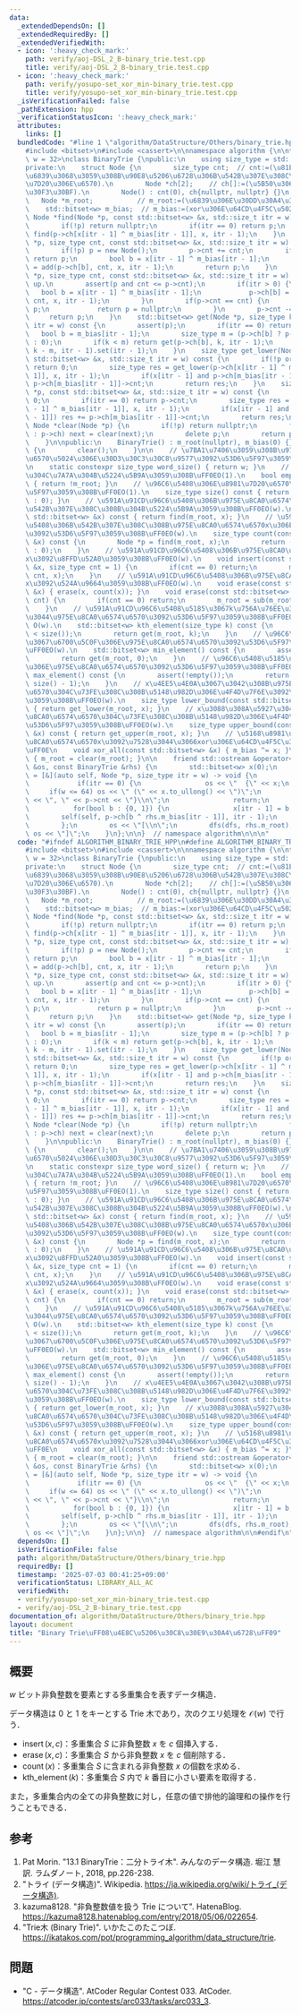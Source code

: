 ```yaml
---
data:
  _extendedDependsOn: []
  _extendedRequiredBy: []
  _extendedVerifiedWith:
  - icon: ':heavy_check_mark:'
    path: verify/aoj-DSL_2_B-binary_trie.test.cpp
    title: verify/aoj-DSL_2_B-binary_trie.test.cpp
  - icon: ':heavy_check_mark:'
    path: verify/yosupo-set_xor_min-binary_trie.test.cpp
    title: verify/yosupo-set_xor_min-binary_trie.test.cpp
  _isVerificationFailed: false
  _pathExtension: hpp
  _verificationStatusIcon: ':heavy_check_mark:'
  attributes:
    links: []
  bundledCode: "#line 1 \"algorithm/DataStructure/Others/binary_trie.hpp\"\n\n\n\n\
    #include <bitset>\n#include <cassert>\n\nnamespace algorithm {\n\ntemplate <std::size_t\
    \ w = 32>\nclass BinaryTrie {\npublic:\n    using size_type = std::size_t;\n\n\
    private:\n    struct Node {\n        size_type cnt;  // cnt:=(\u81EA\u8EAB\u3092\
    \u6839\u3068\u3059\u308B\u90E8\u5206\u6728\u306B\u542B\u307E\u308C\u308B\u8981\
    \u7D20\u306E\u6570).\n        Node *ch[2];    // ch[]:=(\u5B50\u306E\u30DD\u30A4\
    \u30F3\u30BF).\n        Node() : cnt(0), ch{nullptr, nullptr} {}\n    };\n\n \
    \   Node *m_root;           // m_root:=(\u6839\u306E\u30DD\u30A4\u30F3\u30BF).\n\
    \    std::bitset<w> m_bias;  // m_bias:=(xor\u306E\u64CD\u4F5C\u5024).\n\n   \
    \ Node *find(Node *p, const std::bitset<w> &x, std::size_t itr = w) const {\n\
    \        if(!p) return nullptr;\n        if(itr == 0) return p;\n        return\
    \ find(p->ch[x[itr - 1] ^ m_bias[itr - 1]], x, itr - 1);\n    }\n    Node *add(Node\
    \ *p, size_type cnt, const std::bitset<w> &x, std::size_t itr = w) {  // top down.\n\
    \        if(!p) p = new Node();\n        p->cnt += cnt;\n        if(itr == 0)\
    \ return p;\n        bool b = x[itr - 1] ^ m_bias[itr - 1];\n        p->ch[b]\
    \ = add(p->ch[b], cnt, x, itr - 1);\n        return p;\n    }\n    Node *sub(Node\
    \ *p, size_type cnt, const std::bitset<w> &x, std::size_t itr = w) {  // bottom\
    \ up.\n        assert(p and cnt <= p->cnt);\n        if(itr > 0) {\n         \
    \   bool b = x[itr - 1] ^ m_bias[itr - 1];\n            p->ch[b] = sub(p->ch[b],\
    \ cnt, x, itr - 1);\n        }\n        if(p->cnt == cnt) {\n            delete\
    \ p;\n            return p = nullptr;\n        }\n        p->cnt -= cnt;\n   \
    \     return p;\n    }\n    std::bitset<w> get(Node *p, size_type k, std::size_t\
    \ itr = w) const {\n        assert(p);\n        if(itr == 0) return 0;\n     \
    \   bool b = m_bias[itr - 1];\n        size_type m = (p->ch[b] ? p->ch[b]->cnt\
    \ : 0);\n        if(k < m) return get(p->ch[b], k, itr - 1);\n        return get(p->ch[!b],\
    \ k - m, itr - 1).set(itr - 1);\n    }\n    size_type get_lower(Node *p, const\
    \ std::bitset<w> &x, std::size_t itr = w) const {\n        if(!p or itr == 0)\
    \ return 0;\n        size_type res = get_lower(p->ch[x[itr - 1] ^ m_bias[itr -\
    \ 1]], x, itr - 1);\n        if(x[itr - 1] and p->ch[m_bias[itr - 1]]) res +=\
    \ p->ch[m_bias[itr - 1]]->cnt;\n        return res;\n    }\n    size_type get_upper(Node\
    \ *p, const std::bitset<w> &x, std::size_t itr = w) const {\n        if(!p) return\
    \ 0;\n        if(itr == 0) return p->cnt;\n        size_type res = get_upper(p->ch[x[itr\
    \ - 1] ^ m_bias[itr - 1]], x, itr - 1);\n        if(x[itr - 1] and p->ch[m_bias[itr\
    \ - 1]]) res += p->ch[m_bias[itr - 1]]->cnt;\n        return res;\n    }\n   \
    \ Node *clear(Node *p) {\n        if(!p) return nullptr;\n        for(Node *&next\
    \ : p->ch) next = clear(next);\n        delete p;\n        return p = nullptr;\n\
    \    }\n\npublic:\n    BinaryTrie() : m_root(nullptr), m_bias(0) {}\n    ~BinaryTrie()\
    \ {\n        clear();\n    }\n\n    // \u7BA1\u7406\u3059\u308B\u975E\u8CA0\u6574\
    \u6570\u5024\u306E\u30D3\u30C3\u30C8\u9577\u3092\u53D6\u5F97\u3059\u308B\uFF0E\
    \n    static constexpr size_type word_size() { return w; }\n    // \u96C6\u5408\
    \u304C\u7A7A\u304B\u5224\u5B9A\u3059\u308B\uFF0EO(1).\n    bool empty() const\
    \ { return !m_root; }\n    // \u96C6\u5408\u306E\u8981\u7D20\u6570\u3092\u53D6\
    \u5F97\u3059\u308B\uFF0EO(1).\n    size_type size() const { return (m_root ? m_root->cnt\
    \ : 0); }\n    // \u591A\u91CD\u96C6\u5408\u306B\u975E\u8CA0\u6574\u6570x\u304C\
    \u542B\u307E\u308C\u308B\u304B\u5224\u5B9A\u3059\u308B\uFF0EO(w).\n    bool contains(const\
    \ std::bitset<w> &x) const { return find(m_root, x); }\n    // \u591A\u91CD\u96C6\
    \u5408\u306B\u542B\u307E\u308C\u308B\u975E\u8CA0\u6574\u6570x\u306E\u500B\u6570\
    \u3092\u53D6\u5F97\u3059\u308B\uFF0EO(w).\n    size_type count(const std::bitset<w>\
    \ &x) const {\n        Node *p = find(m_root, x);\n        return (p ? p->cnt\
    \ : 0);\n    }\n    // \u591A\u91CD\u96C6\u5408\u306B\u975E\u8CA0\u6574\u6570\
    x\u3092\u8FFD\u52A0\u3059\u308B\uFF0EO(w).\n    void insert(const std::bitset<w>\
    \ &x, size_type cnt = 1) {\n        if(cnt == 0) return;\n        m_root = add(m_root,\
    \ cnt, x);\n    }\n    // \u591A\u91CD\u96C6\u5408\u306B\u975E\u8CA0\u6574\u6570\
    x\u3092\u524A\u9664\u3059\u308B\uFF0EO(w).\n    void erase(const std::bitset<w>\
    \ &x) { erase(x, count(x)); }\n    void erase(const std::bitset<w> &x, size_type\
    \ cnt) {\n        if(cnt == 0) return;\n        m_root = sub(m_root, cnt, x);\n\
    \    }\n    // \u591A\u91CD\u96C6\u5408\u5185\u3067k\u756A\u76EE\u306B\u5C0F\u3055\
    \u3044\u975E\u8CA0\u6574\u6570\u3092\u53D6\u5F97\u3059\u308B\uFF0E0-based index.\
    \ O(w).\n    std::bitset<w> kth_element(size_type k) const {\n        assert(k\
    \ < size());\n        return get(m_root, k);\n    }\n    // \u96C6\u5408\u5185\
    \u3067\u6700\u5C0F\u306E\u975E\u8CA0\u6574\u6570\u3092\u53D6\u5F97\u3059\u308B\
    \uFF0EO(w).\n    std::bitset<w> min_element() const {\n        assert(!empty());\n\
    \        return get(m_root, 0);\n    }\n    // \u96C6\u5408\u5185\u3067\u6700\u5927\
    \u306E\u975E\u8CA0\u6574\u6570\u3092\u53D6\u5F97\u3059\u308B\uFF0EO(w).\n    std::bitset<w>\
    \ max_element() const {\n        assert(!empty());\n        return get(m_root,\
    \ size() - 1);\n    }\n    // x\u4EE5\u4E0A\u3067\u3042\u308B\u975E\u8CA0\u6574\
    \u6570\u304C\u73FE\u308C\u308B\u5148\u982D\u306E\u4F4D\u7F6E\u3092\u53D6\u5F97\
    \u3059\u308B\uFF0EO(w).\n    size_type lower_bound(const std::bitset<w> &x) const\
    \ { return get_lower(m_root, x); }\n    // x\u3088\u308A\u5927\u304D\u3044\u975E\
    \u8CA0\u6574\u6570\u304C\u73FE\u308C\u308B\u5148\u982D\u306E\u4F4D\u7F6E\u3092\
    \u53D6\u5F97\u3059\u308B\uFF0EO(w).\n    size_type upper_bound(const std::bitset<w>\
    \ &x) const { return get_upper(m_root, x); }\n    // \u5168\u8981\u7D20\u306B\u975E\
    \u8CA0\u6574\u6570x\u3092\u7528\u3044\u3066xor\u306E\u64CD\u4F5C\u3092\u884C\u3046\
    \uFF0E\n    void xor_all(const std::bitset<w> &x) { m_bias ^= x; }\n    void clear()\
    \ { m_root = clear(m_root); }\n\n    friend std::ostream &operator<<(std::ostream\
    \ &os, const BinaryTrie &rhs) {\n        std::bitset<w> x(0);\n        auto dfs\
    \ = [&](auto self, Node *p, size_type itr = w) -> void {\n            if(!p) return;\n\
    \            if(itr == 0) {\n                os << \"  {\" << x;\n           \
    \     if(w <= 64) os << \" (\" << x.to_ullong() << \")\";\n                os\
    \ << \", \" << p->cnt << \"}\\n\";\n                return;\n            }\n \
    \           for(bool b : {0, 1}) {\n                x[itr - 1] = b;\n        \
    \        self(self, p->ch[b ^ rhs.m_bias[itr - 1]], itr - 1);\n            }\n\
    \        };\n        os << \"[\\n\";\n        dfs(dfs, rhs.m_root);\n        return\
    \ os << \"]\";\n    }\n};\n\n}  // namespace algorithm\n\n\n"
  code: "#ifndef ALGORITHM_BINARY_TRIE_HPP\n#define ALGORITHM_BINARY_TRIE_HPP 1\n\n\
    #include <bitset>\n#include <cassert>\n\nnamespace algorithm {\n\ntemplate <std::size_t\
    \ w = 32>\nclass BinaryTrie {\npublic:\n    using size_type = std::size_t;\n\n\
    private:\n    struct Node {\n        size_type cnt;  // cnt:=(\u81EA\u8EAB\u3092\
    \u6839\u3068\u3059\u308B\u90E8\u5206\u6728\u306B\u542B\u307E\u308C\u308B\u8981\
    \u7D20\u306E\u6570).\n        Node *ch[2];    // ch[]:=(\u5B50\u306E\u30DD\u30A4\
    \u30F3\u30BF).\n        Node() : cnt(0), ch{nullptr, nullptr} {}\n    };\n\n \
    \   Node *m_root;           // m_root:=(\u6839\u306E\u30DD\u30A4\u30F3\u30BF).\n\
    \    std::bitset<w> m_bias;  // m_bias:=(xor\u306E\u64CD\u4F5C\u5024).\n\n   \
    \ Node *find(Node *p, const std::bitset<w> &x, std::size_t itr = w) const {\n\
    \        if(!p) return nullptr;\n        if(itr == 0) return p;\n        return\
    \ find(p->ch[x[itr - 1] ^ m_bias[itr - 1]], x, itr - 1);\n    }\n    Node *add(Node\
    \ *p, size_type cnt, const std::bitset<w> &x, std::size_t itr = w) {  // top down.\n\
    \        if(!p) p = new Node();\n        p->cnt += cnt;\n        if(itr == 0)\
    \ return p;\n        bool b = x[itr - 1] ^ m_bias[itr - 1];\n        p->ch[b]\
    \ = add(p->ch[b], cnt, x, itr - 1);\n        return p;\n    }\n    Node *sub(Node\
    \ *p, size_type cnt, const std::bitset<w> &x, std::size_t itr = w) {  // bottom\
    \ up.\n        assert(p and cnt <= p->cnt);\n        if(itr > 0) {\n         \
    \   bool b = x[itr - 1] ^ m_bias[itr - 1];\n            p->ch[b] = sub(p->ch[b],\
    \ cnt, x, itr - 1);\n        }\n        if(p->cnt == cnt) {\n            delete\
    \ p;\n            return p = nullptr;\n        }\n        p->cnt -= cnt;\n   \
    \     return p;\n    }\n    std::bitset<w> get(Node *p, size_type k, std::size_t\
    \ itr = w) const {\n        assert(p);\n        if(itr == 0) return 0;\n     \
    \   bool b = m_bias[itr - 1];\n        size_type m = (p->ch[b] ? p->ch[b]->cnt\
    \ : 0);\n        if(k < m) return get(p->ch[b], k, itr - 1);\n        return get(p->ch[!b],\
    \ k - m, itr - 1).set(itr - 1);\n    }\n    size_type get_lower(Node *p, const\
    \ std::bitset<w> &x, std::size_t itr = w) const {\n        if(!p or itr == 0)\
    \ return 0;\n        size_type res = get_lower(p->ch[x[itr - 1] ^ m_bias[itr -\
    \ 1]], x, itr - 1);\n        if(x[itr - 1] and p->ch[m_bias[itr - 1]]) res +=\
    \ p->ch[m_bias[itr - 1]]->cnt;\n        return res;\n    }\n    size_type get_upper(Node\
    \ *p, const std::bitset<w> &x, std::size_t itr = w) const {\n        if(!p) return\
    \ 0;\n        if(itr == 0) return p->cnt;\n        size_type res = get_upper(p->ch[x[itr\
    \ - 1] ^ m_bias[itr - 1]], x, itr - 1);\n        if(x[itr - 1] and p->ch[m_bias[itr\
    \ - 1]]) res += p->ch[m_bias[itr - 1]]->cnt;\n        return res;\n    }\n   \
    \ Node *clear(Node *p) {\n        if(!p) return nullptr;\n        for(Node *&next\
    \ : p->ch) next = clear(next);\n        delete p;\n        return p = nullptr;\n\
    \    }\n\npublic:\n    BinaryTrie() : m_root(nullptr), m_bias(0) {}\n    ~BinaryTrie()\
    \ {\n        clear();\n    }\n\n    // \u7BA1\u7406\u3059\u308B\u975E\u8CA0\u6574\
    \u6570\u5024\u306E\u30D3\u30C3\u30C8\u9577\u3092\u53D6\u5F97\u3059\u308B\uFF0E\
    \n    static constexpr size_type word_size() { return w; }\n    // \u96C6\u5408\
    \u304C\u7A7A\u304B\u5224\u5B9A\u3059\u308B\uFF0EO(1).\n    bool empty() const\
    \ { return !m_root; }\n    // \u96C6\u5408\u306E\u8981\u7D20\u6570\u3092\u53D6\
    \u5F97\u3059\u308B\uFF0EO(1).\n    size_type size() const { return (m_root ? m_root->cnt\
    \ : 0); }\n    // \u591A\u91CD\u96C6\u5408\u306B\u975E\u8CA0\u6574\u6570x\u304C\
    \u542B\u307E\u308C\u308B\u304B\u5224\u5B9A\u3059\u308B\uFF0EO(w).\n    bool contains(const\
    \ std::bitset<w> &x) const { return find(m_root, x); }\n    // \u591A\u91CD\u96C6\
    \u5408\u306B\u542B\u307E\u308C\u308B\u975E\u8CA0\u6574\u6570x\u306E\u500B\u6570\
    \u3092\u53D6\u5F97\u3059\u308B\uFF0EO(w).\n    size_type count(const std::bitset<w>\
    \ &x) const {\n        Node *p = find(m_root, x);\n        return (p ? p->cnt\
    \ : 0);\n    }\n    // \u591A\u91CD\u96C6\u5408\u306B\u975E\u8CA0\u6574\u6570\
    x\u3092\u8FFD\u52A0\u3059\u308B\uFF0EO(w).\n    void insert(const std::bitset<w>\
    \ &x, size_type cnt = 1) {\n        if(cnt == 0) return;\n        m_root = add(m_root,\
    \ cnt, x);\n    }\n    // \u591A\u91CD\u96C6\u5408\u306B\u975E\u8CA0\u6574\u6570\
    x\u3092\u524A\u9664\u3059\u308B\uFF0EO(w).\n    void erase(const std::bitset<w>\
    \ &x) { erase(x, count(x)); }\n    void erase(const std::bitset<w> &x, size_type\
    \ cnt) {\n        if(cnt == 0) return;\n        m_root = sub(m_root, cnt, x);\n\
    \    }\n    // \u591A\u91CD\u96C6\u5408\u5185\u3067k\u756A\u76EE\u306B\u5C0F\u3055\
    \u3044\u975E\u8CA0\u6574\u6570\u3092\u53D6\u5F97\u3059\u308B\uFF0E0-based index.\
    \ O(w).\n    std::bitset<w> kth_element(size_type k) const {\n        assert(k\
    \ < size());\n        return get(m_root, k);\n    }\n    // \u96C6\u5408\u5185\
    \u3067\u6700\u5C0F\u306E\u975E\u8CA0\u6574\u6570\u3092\u53D6\u5F97\u3059\u308B\
    \uFF0EO(w).\n    std::bitset<w> min_element() const {\n        assert(!empty());\n\
    \        return get(m_root, 0);\n    }\n    // \u96C6\u5408\u5185\u3067\u6700\u5927\
    \u306E\u975E\u8CA0\u6574\u6570\u3092\u53D6\u5F97\u3059\u308B\uFF0EO(w).\n    std::bitset<w>\
    \ max_element() const {\n        assert(!empty());\n        return get(m_root,\
    \ size() - 1);\n    }\n    // x\u4EE5\u4E0A\u3067\u3042\u308B\u975E\u8CA0\u6574\
    \u6570\u304C\u73FE\u308C\u308B\u5148\u982D\u306E\u4F4D\u7F6E\u3092\u53D6\u5F97\
    \u3059\u308B\uFF0EO(w).\n    size_type lower_bound(const std::bitset<w> &x) const\
    \ { return get_lower(m_root, x); }\n    // x\u3088\u308A\u5927\u304D\u3044\u975E\
    \u8CA0\u6574\u6570\u304C\u73FE\u308C\u308B\u5148\u982D\u306E\u4F4D\u7F6E\u3092\
    \u53D6\u5F97\u3059\u308B\uFF0EO(w).\n    size_type upper_bound(const std::bitset<w>\
    \ &x) const { return get_upper(m_root, x); }\n    // \u5168\u8981\u7D20\u306B\u975E\
    \u8CA0\u6574\u6570x\u3092\u7528\u3044\u3066xor\u306E\u64CD\u4F5C\u3092\u884C\u3046\
    \uFF0E\n    void xor_all(const std::bitset<w> &x) { m_bias ^= x; }\n    void clear()\
    \ { m_root = clear(m_root); }\n\n    friend std::ostream &operator<<(std::ostream\
    \ &os, const BinaryTrie &rhs) {\n        std::bitset<w> x(0);\n        auto dfs\
    \ = [&](auto self, Node *p, size_type itr = w) -> void {\n            if(!p) return;\n\
    \            if(itr == 0) {\n                os << \"  {\" << x;\n           \
    \     if(w <= 64) os << \" (\" << x.to_ullong() << \")\";\n                os\
    \ << \", \" << p->cnt << \"}\\n\";\n                return;\n            }\n \
    \           for(bool b : {0, 1}) {\n                x[itr - 1] = b;\n        \
    \        self(self, p->ch[b ^ rhs.m_bias[itr - 1]], itr - 1);\n            }\n\
    \        };\n        os << \"[\\n\";\n        dfs(dfs, rhs.m_root);\n        return\
    \ os << \"]\";\n    }\n};\n\n}  // namespace algorithm\n\n#endif\n"
  dependsOn: []
  isVerificationFile: false
  path: algorithm/DataStructure/Others/binary_trie.hpp
  requiredBy: []
  timestamp: '2025-07-03 00:41:25+09:00'
  verificationStatus: LIBRARY_ALL_AC
  verifiedWith:
  - verify/yosupo-set_xor_min-binary_trie.test.cpp
  - verify/aoj-DSL_2_B-binary_trie.test.cpp
documentation_of: algorithm/DataStructure/Others/binary_trie.hpp
layout: document
title: "Binary Trie\uFF08\u4E8C\u5206\u30C8\u30E9\u30A4\u6728\uFF09"
---
```



## 概要

$w$ ビット非負整数を要素とする多重集合を表すデータ構造．

データ構造は $0$ と $1$ をキーとする Trie 木であり，次のクエリ処理を $\mathcal{O}(w)$ で行う．

- $\operatorname{insert}(x,c)$：多重集合 $S$ に非負整数 $x$ を $c$ 個挿入する．
- $\operatorname{erase}(x,c)$：多重集合 $S$ から非負整数 $x$ を $c$ 個削除する．
- $\operatorname{count}(x)$：多重集合 $S$ に含まれる非負整数 $x$ の個数を求める．
- $\operatorname{kth\_element}(k)$：多重集合 $S$ 内で $k$ 番目に小さい要素を取得する．

また，多重集合内の全ての非負整数に対し，任意の値で排他的論理和の操作を行うこともできる．


## 参考

1. Pat Morin. "13.1 BinaryTrie：二分トライ木". みんなのデータ構造. 堀江 慧訳. ラムダノート, 2018, pp.226-238.
1. "トライ (データ構造)". Wikipedia. <https://ja.wikipedia.org/wiki/トライ_(データ構造)>.
1. kazuma8128. "非負整数値を扱う Trie について". HatenaBlog. <https://kazuma8128.hatenablog.com/entry/2018/05/06/022654>.
1. "Trie木 (Binary Trie)". いかたこのたこつぼ. <https://ikatakos.com/pot/programming_algorithm/data_structure/trie>.


## 問題

- "C - データ構造". AtCoder Regular Contest 033. AtCoder. <https://atcoder.jp/contests/arc033/tasks/arc033_3>.
